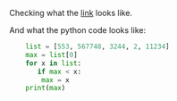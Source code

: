 Checking what the [link](https://github.com/Maximus2806) looks like.

And what the python code looks like:  

```python
    list = [553, 567748, 3244, 2, 11234]
    max = list[0]
    for x in list:
       if max < x:
        max = x
    print(max) 
```

